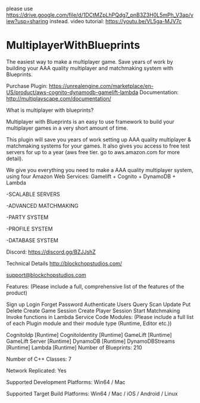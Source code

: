 please use https://drive.google.com/file/d/1DCtMZpLhPQdg7_pnB3Z3H0L5mPh_V3ap/view?usp=sharing instead.
video tutorial: https://youtu.be/VL5ga-MJV7c 

# MultiplayerWithBlueprints
The easiest way to make a multiplayer game. Save years of work by building your AAA quality multiplayer and matchmaking system with Blueprints.

Purchase Plugin: https://unrealengine.com/marketplace/en-US/product/aws-cognito-dynamodb-gamelift-lambda
Documentation: http://multiplayscape.com/documentation/ 

What is multiplayer with blueprints?

Multiplayer with Blueprints is an easy to use framework to build your multiplayer games in a very short amount of time.

This plugin will save you years of work setting up AAA quality multiplayer & matchmaking systems for your games. It also gives you access to free test servers for up to a year (aws free tier. go to aws.amazon.com for more detail).

We give you everything you need to make a AAA quality multiplayer system, using four Amazon Web Services: Gamelift + Cognito + DynamoDB + Lambda

-SCALABLE SERVERS

-ADVANCED MATCHMAKING

-PARTY SYSTEM

-PROFILE SYSTEM

-DATABASE SYSTEM

Discord: https://discord.gg/BZJJshZ

Technical Details
http://blockchopstudios.com/

support@blockchopstudios.com

Features: (Please include a full, comprehensive list of the features of the product)

Sign up
Login
Forget Password
Authenticate Users
Query
Scan
Update
Put
Delete
Create Game Session
Create Player Session
Start Matchmaking
Invoke functions in Lambda Service
Code Modules: (Please include a full list of each Plugin module and their module type (Runtime, Editor etc.))

CognitoIdp [Runtime]
CognitoIdentity [Runtime]
GameLift [Runtime]
GameLift Server [Runtime]
DynamoDB [Runtime]
DynamoDBStreams [Runtime]
Lambda [Runtime]
Number of Blueprints: 210

Number of C++ Classes: 7

Network Replicated: Yes

Supported Development Platforms: Win64 / Mac

Supported Target Build Platforms: Win64 / Mac / iOS / Android / Linux
